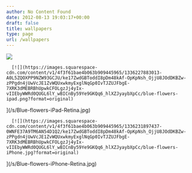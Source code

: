 ```yaml
---
author: No Content Found
date: 2012-08-13 19:03:17+00:00
draft: false
title: wallpapers
type: page
url: /wallpapers
---
```


[![](https://images.squarespace-cdn.com/content/v1/4f3f61bae4b063b909445965/1336230639293-L7Y0PC1G5OMOYKFA93RJ/ke17ZwdGBToddI8pDm48kAf-OpKpNsh_OjjU8JOdDKBZw-zPPgdn4jUwVcJE1ZvWQUxwkmyExglNqGp0IvTJZUJFbgE-7XRK3dMEBRBhUpwkCFOLgzJj4yIx-vIIEbyWWRd0QUGL6lY_wBICnBy59Ye9GKQq6_hlXZJyaybXpCc/blue-flowers-imac.png?format=original)
](/s/Blue-flowers-iMac-wide-1ocf.jpg)
  


  
      [![](https://images.squarespace-cdn.com/content/v1/4f3f61bae4b063b909445965/1336227883013-A0L5ZQOXPP9NZW93GCJU/ke17ZwdGBToddI8pDm48kAf-OpKpNsh_OjjU8JOdDKBZw-zPPgdn4jUwVcJE1ZvWQUxwkmyExglNqGp0IvTJZUJFbgE-7XRK3dMEBRBhUpwkCFOLgzJj4yIx-vIIEbyWWRd0QUGL6lY_wBICnBy59Ye9GKQq6_hlXZJyaybXpCc/blue-flowers-ipad.png?format=original)
](/s/Blue-flowers-iPad-Retina.jpg)
  


  
      [![](https://images.squarespace-cdn.com/content/v1/4f3f61bae4b063b909445965/1336231897437-0WNFE37A9TM6AN54D1Q2/ke17ZwdGBToddI8pDm48kAf-OpKpNsh_OjjU8JOdDKBZw-zPPgdn4jUwVcJE1ZvWQUxwkmyExglNqGp0IvTJZUJFbgE-7XRK3dMEBRBhUpwkCFOLgzJj4yIx-vIIEbyWWRd0QUGL6lY_wBICnBy59Ye9GKQq6_hlXZJyaybXpCc/blue-flowers-iPhone.jpg?format=original)
](/s/Blue-flowers-iPhone-Retina.jpg)
  


